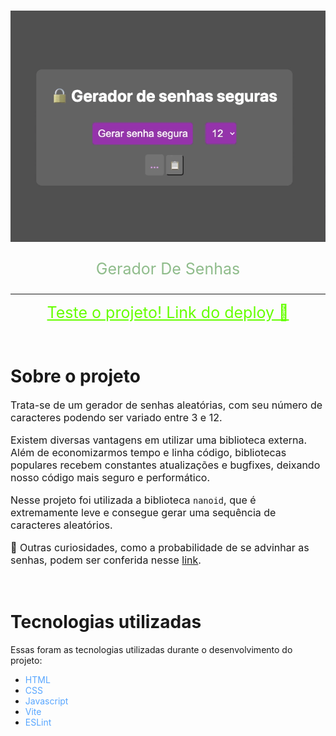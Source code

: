 <!-- PROJECT LOGO -->
<br />
<p align="center">
  <a href="https://gerador-senhas-nine.vercel.app/">
    <img src="generate.gif" alt="Logo" width="700" height="370">
  </a>
  
  <p align="center" style="color:#8FBC8B; font-size:25px">
    Gerador De Senhas 
    <br />
  </p>
</p>

<hr>

<p align="center">
  <!-- <span style="color:#66FF00; font-size:25px">Brinque</span> -->
<a href="https://gerador-senhas-nine.vercel.app/" style="color:#66FF00; font-size:25px">
    Teste o projeto! Link do deploy 🔑
  </a>
   </p>

<br>

# Sobre o projeto

<div style="font-size:16px">

Trata-se de um gerador de senhas aleatórias, com seu número de caracteres podendo ser variado entre 3 e 12.

Existem diversas vantagens em utilizar uma biblioteca externa. Além de economizarmos tempo e linha código, bibliotecas populares recebem constantes atualizações e bugfixes, deixando nosso código mais seguro e performático.

Nesse projeto foi utilizada a biblioteca `nanoid`, que é extremamente leve e consegue gerar uma sequência de caracteres aleatórios.

 👀 Outras curiosidades, como a probabilidade de se advinhar as senhas, podem ser conferida nesse <a href="https://zelark.github.io/nano-id-cc/">link</a>.
</div>

<br>

# Tecnologias utilizadas

Essas foram as tecnologias utilizadas durante o desenvolvimento do projeto:

* <span style="color:#58a6ff">HTML</span>
* <span style="color:#58a6ff">CSS</span>
* <span style="color:#58a6ff">Javascript</span>
* <span style="color:#58a6ff">Vite</span>
* <span style="color:#58a6ff">ESLint</span>
